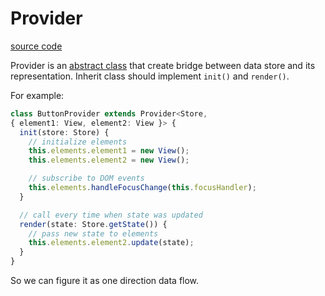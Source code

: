 # Provider

[source code](https://github.com/patchwork-body/jquery-plugin-range-slider/blob/master/src/core/provider.ts)

Provider is an [abstract class](https://www.typescriptlang.org/docs/handbook/classes.html#abstract-classes) that create bridge between data store and its representation.
Inherit class should implement `init()` and `render()`.

For example:

```typescript
class ButtonProvider extends Provider<Store,
{ element1: View, element2: View }> {
  init(store: Store) {
    // initialize elements
    this.elements.element1 = new View();
    this.elements.element2 = new View();

    // subscribe to DOM events
    this.elements.handleFocusChange(this.focusHandler);
  }

  // call every time when state was updated
  render(state: Store.getState()) {
    // pass new state to elements
    this.elements.element2.update(state);
  }
}
```

So we can figure it as one direction data flow.
